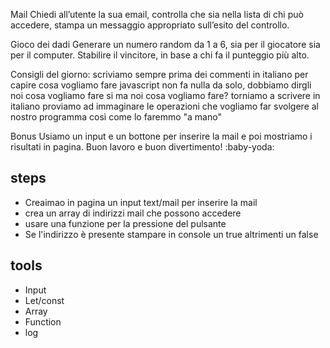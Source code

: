 
Mail Chiedi all’utente la sua email, controlla che sia nella lista di chi può accedere,
stampa un messaggio appropriato sull’esito del controllo.

Gioco dei dadi
Generare un numero random da 1 a 6, sia per il giocatore sia per il computer. Stabilire il vincitore, in base a chi fa il punteggio più alto.

Consigli del giorno:
scriviamo sempre prima dei commenti in italiano per capire cosa vogliamo fare javascript non fa nulla da solo, dobbiamo dirgli noi cosa vogliamo fare si ma noi cosa vogliamo fare? torniamo a scrivere in italiano
proviamo ad immaginare le operazioni che vogliamo far svolgere al nostro programma così come lo faremmo "a mano"


Bonus
Usiamo un input e un bottone per inserire la mail e poi mostriamo i risultati in pagina.
Buon lavoro e buon divertimento! :baby-yoda:

## steps
- Creaimao in pagina un input text/mail per inserire la mail
- crea un array di indirizzi mail che possono accedere
- usare una funzione per la pressione del pulsante
- Se l'indirizzo è presente stampare in console un true altrimenti un false


## tools
- Input
- Let/const
- Array
- Function
- log

